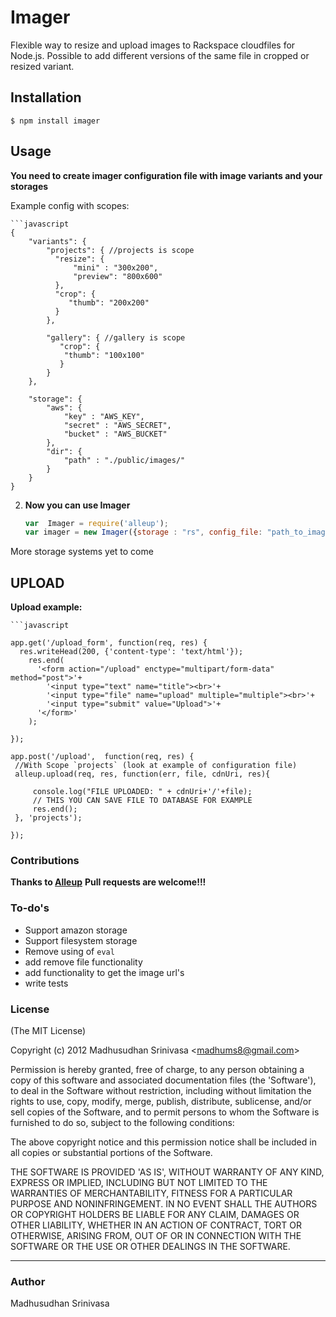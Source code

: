 Imager
=============

Flexible way to resize and upload images to Rackspace cloudfiles for Node.js. Possible to add different versions of the same file in cropped or resized variant.

## Installation
    $ npm install imager

## Usage

**You need to create imager configuration file with image variants and your storages**

Example config with scopes:

    ```javascript
    {
		"variants": {
			"projects": { //projects is scope
			  "resize": {
				  "mini" : "300x200",
				  "preview": "800x600"
			  },
			  "crop": {
				 "thumb": "200x200"
			  }
			},

			"gallery": { //gallery is scope
			   "crop": {
				"thumb": "100x100"
			   }
			}
		},

		"storage": {
			"aws": {
				"key" : "AWS_KEY",
				"secret" : "AWS_SECRET",
				"bucket" : "AWS_BUCKET"
			},
			"dir": {
				"path" : "./public/images/"
			}
		}
	}

2. **Now you can use Imager**

    ```javascript
    var  Imager = require('alleup');
    var imager = new Imager({storage : "rs", config_file: "path_to_imager_config.json"})

  More storage systems yet to come

## UPLOAD

**Upload example:**

    ```javascript

    app.get('/upload_form', function(req, res) {
      res.writeHead(200, {'content-type': 'text/html'});
        res.end(
          '<form action="/upload" enctype="multipart/form-data" method="post">'+
            '<input type="text" name="title"><br>'+
            '<input type="file" name="upload" multiple="multiple"><br>'+
            '<input type="submit" value="Upload">'+
          '</form>'
        );

    });

    app.post('/upload',  function(req, res) {
     //With Scope `projects` (look at example of configuration file)
     alleup.upload(req, res, function(err, file, cdnUri, res){

         console.log("FILE UPLOADED: " + cdnUri+'/'+file);
         // THIS YOU CAN SAVE FILE TO DATABASE FOR EXAMPLE
         res.end();
     }, 'projects');

    });

### Contributions
**Thanks to [Alleup](https://github.com/tih-ra/alleup)**
**Pull requests are welcome!!!**

### To-do's
* Support amazon storage
* Support filesystem storage
* Remove using of `eval`
* add remove file functionality
* add functionality to get the image url's
* write tests

### License
(The MIT License)

Copyright (c) 2012 Madhusudhan Srinivasa &lt;madhums8@gmail.com&gt;

Permission is hereby granted, free of charge, to any person obtaining
a copy of this software and associated documentation files (the
'Software'), to deal in the Software without restriction, including
without limitation the rights to use, copy, modify, merge, publish,
distribute, sublicense, and/or sell copies of the Software, and to
permit persons to whom the Software is furnished to do so, subject to
the following conditions:

The above copyright notice and this permission notice shall be
included in all copies or substantial portions of the Software.

THE SOFTWARE IS PROVIDED 'AS IS', WITHOUT WARRANTY OF ANY KIND,
EXPRESS OR IMPLIED, INCLUDING BUT NOT LIMITED TO THE WARRANTIES OF
MERCHANTABILITY, FITNESS FOR A PARTICULAR PURPOSE AND NONINFRINGEMENT.
IN NO EVENT SHALL THE AUTHORS OR COPYRIGHT HOLDERS BE LIABLE FOR ANY
CLAIM, DAMAGES OR OTHER LIABILITY, WHETHER IN AN ACTION OF CONTRACT,
TORT OR OTHERWISE, ARISING FROM, OUT OF OR IN CONNECTION WITH THE
SOFTWARE OR THE USE OR OTHER DEALINGS IN THE SOFTWARE.

---
### Author
Madhusudhan Srinivasa
